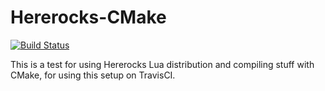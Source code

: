 Hererocks-CMake
===============
[![Build Status](https://travis-ci.org/gilzoide/hererocks-cmake-test.svg?branch=master)](https://travis-ci.org/gilzoide/hererocks-cmake-test)

This is a test for using Hererocks Lua distribution and compiling stuff with
CMake, for using this setup on TravisCI.
